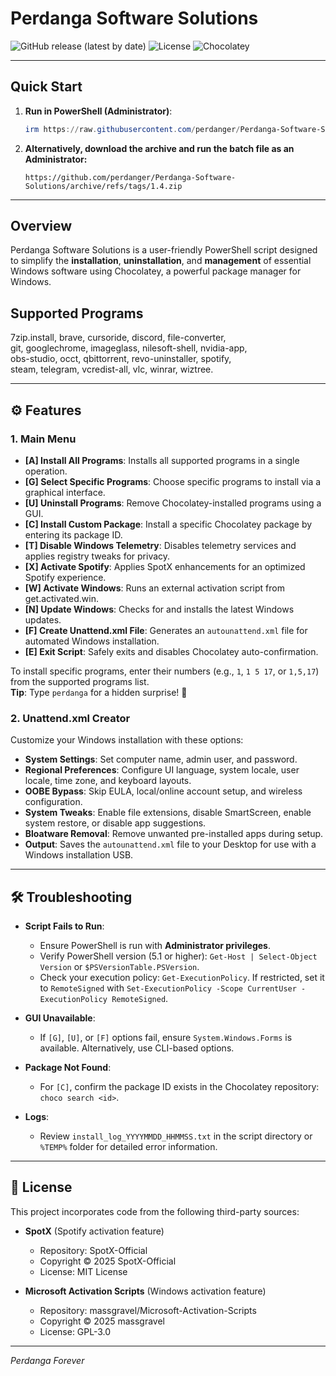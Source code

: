 # Perdanga Software Solutions

![GitHub release (latest by date)](https://img.shields.io/github/v/release/perdanger/Perdanga-Software-Solutions?color=blue)
![License](https://img.shields.io/github/license/perdanger/Perdanga-Software-Solutions?color=green)
![Chocolatey](https://img.shields.io/badge/Powered%20by-Chocolatey-brown)

---

## Quick Start

1. **Run in PowerShell (Administrator)**:

   ```powershell
   irm https://raw.githubusercontent.com/perdanger/Perdanga-Software-Solutions/main/PerdangaLoader.ps1 | iex
   ```

2. **Alternatively, download the archive and run the batch file as an Administrator:**

   ```
   https://github.com/perdanger/Perdanga-Software-Solutions/archive/refs/tags/1.4.zip
   ```
---
## Overview

Perdanga Software Solutions is a user-friendly PowerShell script designed to simplify the **installation**, **uninstallation**, and **management** of essential Windows software using Chocolatey, a powerful package manager for Windows.

## Supported Programs
 
7zip.install, brave, cursoride, discord, file-converter,  
git, googlechrome, imageglass, nilesoft-shell, nvidia-app,  
obs-studio, occt, qbittorrent, revo-uninstaller, spotify,  
steam, telegram, vcredist-all, vlc, winrar, wiztree.

---

## ⚙️ Features

### 1. Main Menu

- **\[A\] Install All Programs**: Installs all supported programs in a single operation.
- **\[G\] Select Specific Programs**: Choose specific programs to install via a graphical interface.
- **\[U\] Uninstall Programs**: Remove Chocolatey-installed programs using a GUI.
- **\[C\] Install Custom Package**: Install a specific Chocolatey package by entering its package ID.
- **\[T\] Disable Windows Telemetry**: Disables telemetry services and applies registry tweaks for privacy.
- **\[X\] Activate Spotify**: Applies SpotX enhancements for an optimized Spotify experience.
- **\[W\] Activate Windows**: Runs an external activation script from get.activated.win.
- **\[N\] Update Windows**: Checks for and installs the latest Windows updates.
- **\[F\] Create Unattend.xml File**: Generates an `autounattend.xml` file for automated Windows installation.
- **\[E\] Exit Script**: Safely exits and disables Chocolatey auto-confirmation.

To install specific programs, enter their numbers (e.g., `1`, `1 5 17`, or `1,5,17`) from the supported programs list.\
**Tip**: Type `perdanga` for a hidden surprise! 🧀

### 2. Unattend.xml Creator

Customize your Windows installation with these options:

- **System Settings**: Set computer name, admin user, and password.
- **Regional Preferences**: Configure UI language, system locale, user locale, time zone, and keyboard layouts.
- **OOBE Bypass**: Skip EULA, local/online account setup, and wireless configuration.
- **System Tweaks**: Enable file extensions, disable SmartScreen, enable system restore, or disable app suggestions.
- **Bloatware Removal**: Remove unwanted pre-installed apps during setup.
- **Output**: Saves the `autounattend.xml` file to your Desktop for use with a Windows installation USB.

---

## 🛠️ Troubleshooting

- **Script Fails to Run**:

  - Ensure PowerShell is run with **Administrator privileges**.
  - Verify PowerShell version (5.1 or higher): `Get-Host | Select-Object Version` or `$PSVersionTable.PSVersion`.
  - Check your execution policy: `Get-ExecutionPolicy`. If restricted, set it to `RemoteSigned` with `Set-ExecutionPolicy -Scope CurrentUser -ExecutionPolicy RemoteSigned`.

- **GUI Unavailable**:

  - If `[G]`, `[U]`, or `[F]` options fail, ensure `System.Windows.Forms` is available. Alternatively, use CLI-based options.

- **Package Not Found**:

  - For `[C]`, confirm the package ID exists in the Chocolatey repository: `choco search <id>`.

- **Logs**:

  - Review `install_log_YYYYMMDD_HHMMSS.txt` in the script directory or `%TEMP%` folder for detailed error information.

---

## 📜 License

This project incorporates code from the following third-party sources:

- **SpotX** (Spotify activation feature)

  - Repository: SpotX-Official
  - Copyright © 2025 SpotX-Official
  - License: MIT License

- **Microsoft Activation Scripts** (Windows activation feature)

  - Repository: massgravel/Microsoft-Activation-Scripts
  - Copyright © 2025 massgravel
  - License: GPL-3.0


---

*Perdanga Forever*
